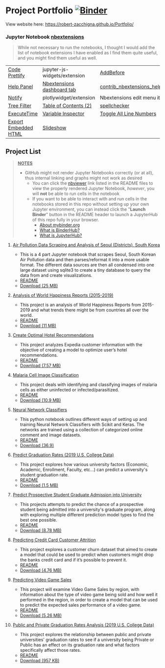 # Project Portfolio [![Binder](https://mybinder.org/badge_logo.svg)](https://mybinder.org/v2/gh/Robert-Zacchigna/Portfolio/main "Launch Binder of GitHub Repo") 

View website here: https://robert-zacchigna.github.io/Portfolio/


### Jupyter Notebook [nbextensions](https://jupyter-contrib-nbextensions.readthedocs.io/en/latest/index.html)

> While not necessary to run the notebooks, I thought I would add the list of notebook extensions I have enabled 
> as I find them quite useful, and you might find them useful as well.

<table>
    <tbody>
         <tr>
            <td><a href="https://jupyter-contrib-nbextensions.readthedocs.io/en/latest/nbextensions/code_prettify/README_code_prettify.html">Code Prettify</a></td>
            <td>jupyter-js-widgets/extension</td>
            <td><a href="https://jupyter-contrib-nbextensions.readthedocs.io/en/latest/nbextensions/addbefore/readme.html">AddBefore</a></td>
         </tr>
         <tr>
            <td><a href="https://jupyter-contrib-nbextensions.readthedocs.io/en/latest/nbextensions/help_panel/readme.html">Help Panel</a></td>
            <td><a href="https://jupyter-contrib-nbextensions.readthedocs.io/en/latest/install.html#enabling-disabling-extensions">Nbextensions dashboard tab</a></td>
            <td><a href="https://jupyter-contrib-nbextensions.readthedocs.io/en/latest/nbextensions/contrib_nbextensions_help_item/README.html">contrib_nbextensions_help_item</a></td>
         </tr>
         <tr>
            <td><a href="https://jupyter-contrib-nbextensions.readthedocs.io/en/latest/nbextensions/notify/readme.html">Notify</a></td>
            <td>plotlywidget/extension</td>
            <td>Nbextensions edit menu item</td>
         </tr>
         <tr>
            <td><a href="https://jupyter-contrib-nbextensions.readthedocs.io/en/latest/nbextensions/tree-filter/readme.html">Tree Filter</a></td>
            <td><a href="https://jupyter-contrib-nbextensions.readthedocs.io/en/latest/nbextensions/toc2/README.html">Table of Contents (2)</a></td>
            <td><a href="https://jupyter-contrib-nbextensions.readthedocs.io/en/latest/nbextensions/spellchecker/README.html">spellchecker</a></td>
         </tr>
         <tr>
            <td><a href="https://jupyter-contrib-nbextensions.readthedocs.io/en/latest/nbextensions/execute_time/readme.html">ExecuteTime</a></td>
            <td><a href="https://jupyter-contrib-nbextensions.readthedocs.io/en/latest/nbextensions/varInspector/README.html"> Variable Inspector</a></td>
            <td><a href="https://jupyter-contrib-nbextensions.readthedocs.io/en/latest/nbextensions/toggle_all_line_numbers/readme.html">Toggle All Line Numbers</a></td>
         </tr>
         <tr>
            <td><a href="https://jupyter-contrib-nbextensions.readthedocs.io/en/latest/nbextensions/export_embedded/readme.html">Export Embedded HTML</a></td>
            <td><a href="https://rise.readthedocs.io/en/stable/index.html">Slideshow</a></td>
            <td></td>
         </tr>
    </tbody>
</table>


## Project List

> <ins>**NOTES**</ins>
> * GitHub might not render Jupyter Notebooks correctly (or at all), thus internal linking and graphs might not work as desired
>   * You can click the [nbviewer](https://nbviewer.jupyter.org/faq#what-is-nbviewer) link listed in the README files to 
> view the properly rendered Jupyter Notebook, *however*, you will **not** be able to run cells in the notebook
>   * If you want to be able to interact with and run cells in the notebooks stored in this repo without setting up your 
> own Jupyter environment, you can instead click the "**Launch Binder**" button in the README header to launch a JupyterHub of this repo fully in your browser.
>     * [About mybinder.org](https://mybinder.readthedocs.io/en/latest/about/about.html)
>     * [What is BinderHub?](https://github.com/jupyterhub/binderhub#binderhub)
>     * [What is JupyterHub?](https://jupyter.org/hub)


1. [<ins>Air Pollution Data Scraping and Analysis of Seoul (Districts), South Korea</ins>](https://github.com/Robert-Zacchigna/Portfolio/tree/main/Air%20Pollution%20Analysis%20and%20Data%20Scraping%20of%20Seoul%20(Districts)%2C%20South%20Korea)
   * This is a 4 part Jupyter notebook that scrapes Seoul, South Korean Air Pollution data and then parses/reformat it 
   into a more usable format. The different data sources are then all condensed into one large dataset using sqlite3 to 
   create a tiny database to query the data from and create visualizations.
   * [README](https://github.com/Robert-Zacchigna/Portfolio/blob/main/Air%20Pollution%20Analysis%20and%20Data%20Scraping%20of%20Seoul%20(Districts)%2C%20South%20Korea/README.md)
   * [Download (25 MB)](https://github.com/Robert-Zacchigna/Portfolio/raw/Zipped-Projects/Air%20Pollution%20Data%20Scraping%20and%20Analysis%20of%20Seoul%20(Districts)%2C%20South%20Korea.zip)


2. [<ins>Analysis of World Happiness Reports (2015-2019)</ins>](https://github.com/Robert-Zacchigna/Portfolio/tree/main/Analysis%20of%20World%20Happiness%20Reports%20(2015-2019))
   * This project is an analysis of World Happiness Reports from 2015-2019 and what trends there might be from countries all over the world.
   * [README](https://github.com/Robert-Zacchigna/Portfolio/blob/main/Analysis%20of%20World%20Happiness%20Reports%20(2015-2019)/README.md)
   * [Download (11 MB)](https://github.com/Robert-Zacchigna/Portfolio/raw/Zipped-Projects/Analysis%20of%20World%20Happiness%20Reports%20(2015-2019).zip)
   

3. [<ins>Create Optimal Hotel Recommendations</ins>](https://github.com/Robert-Zacchigna/Portfolio/tree/main/Create%20Optimal%20Hotel%20Recommendations)
   * This project analyzes Expedia customer information with the objective of creating a model to optimize user’s hotel recommendations.
   * [README](https://github.com/Robert-Zacchigna/Portfolio/blob/main/Create%20Optimal%20Hotel%20Recommendations/README.md)
   * [Download (7.57 MB)](https://github.com/Robert-Zacchigna/Portfolio/raw/Zipped-Projects/Create%20Optimal%20Hotel%20Recommendations.zip)
   
   
4. [<ins>Malaria Cell Image Classification</ins>](https://github.com/Robert-Zacchigna/Portfolio/tree/main/Malaria%20Cell%20Image%20Classification)
   * This project deals with identifying and classifying images of malaria cells as either uninfected or infected/parasitized.
   * [README](https://github.com/Robert-Zacchigna/Portfolio/blob/main/Malaria%20Cell%20Image%20Classification/README.md)
   * [Download (10.9 MB)](https://github.com/Robert-Zacchigna/Portfolio/raw/Zipped-Projects/Malaria%20Cell%20Image%20Classification.zip)
   
   
5. [<ins>Neural Network Classifiers</ins>](https://github.com/Robert-Zacchigna/Portfolio/tree/main/Neural%20Network%20Classifiers%20(Scikit%20and%20Keras))
   * This python notebook outlines different ways of setting up and training Neural Network Classifiers with Scikit and Keras. 
   The networks are trained using a collection of categorized online comment and image datasets.
   * [README](https://github.com/Robert-Zacchigna/Portfolio/blob/main/Neural%20Network%20Classifiers%20(Scikit%20and%20Keras)/README.md)
   * [Download (36.9)](https://github.com/Robert-Zacchigna/Portfolio/raw/Zipped-Projects/Neural%20Network%20Classifiers%20(Scikit%20and%20Keras).zip)
   

6. [<ins>Predict Graduation Rates (2019 U.S. College Data)</ins>](https://github.com/Robert-Zacchigna/Portfolio/tree/main/Predict%20Graduation%20Rates%20(2019%20U.S.%20College%20Data))
   * This project explores how various university factors (Economic, Academic, Enrollment, Faculty, etc...) can predict a university's student graduation rate.
   * [README](https://github.com/Robert-Zacchigna/Portfolio/blob/main/Predict%20Graduation%20Rates%20(2019%20U.S.%20College%20Data)/README.md)
   * [Download (1.5 MB)](https://github.com/Robert-Zacchigna/Portfolio/raw/Zipped-Projects/Predict%20Graduation%20Rates%20(2019%20U.S.%20College%20Data).zip)
   

7. [<ins>Predict Prospective Student Graduate Admission into University</ins>](https://github.com/Robert-Zacchigna/Portfolio/tree/main/Predict%20Prospective%20Student%20Graduate%20Admission%20into%20University)
   * This projects attempts to predict the chance of a prospective student being admitted into a university's graduate 
   program, along with exploring multiple different prediction model types to find the best one possible.
   * [README](https://github.com/Robert-Zacchigna/Portfolio/blob/main/Predict%20Prospective%20Student%20Graduate%20Admission%20into%20University/README.md)
   * [Download (8.78 MB)](https://github.com/Robert-Zacchigna/Portfolio/raw/Zipped-Projects/Predict%20Prospective%20Student%20Graduate%20Admission%20into%20University.zip)
   

8. [<ins>Predicting Credit Card Customer Attrition</ins>](https://github.com/Robert-Zacchigna/Portfolio/tree/main/Predicting%20Credit%20Card%20Customer%20Attrition%20(Churn))
   * This project explores a customer churn dataset that aimed to create a model that could be used to predict when 
   customers might drop the banks credit card and if it’s possible to prevent it.
   * [README](https://github.com/Robert-Zacchigna/Portfolio/blob/main/Predicting%20Credit%20Card%20Customer%20Attrition%20(Churn)/README.md)
   * [Download (4.76 MB)](https://github.com/Robert-Zacchigna/Portfolio/raw/Zipped-Projects/Predicting%20Credit%20Card%20Customer%20Attrition%20(Churn).zip)
   
   
9. [<ins>Predicting Video Game Sales</ins>](https://github.com/Robert-Zacchigna/Portfolio/tree/main/Predicting%20Video%20Game%20Sales)
   * This project will examine Video Game Sales by region, with information about the type of video game being sold 
   and how well it performed in the region, in order to create a model that can be used to predict the expected sales performance of a video game.
   * [README](https://github.com/Robert-Zacchigna/Portfolio/blob/main/Predicting%20Video%20Game%20Sales/README.md)
   * [Download (5.26 MB)](https://github.com/Robert-Zacchigna/Portfolio/raw/Zipped-Projects/Predicting%20Video%20Game%20Sales.zip)
   

10. [<ins>Public and Private Graduation Rates Analysis (2019 U.S. College Data)</ins>](https://github.com/Robert-Zacchigna/Portfolio/tree/main/Public%20and%20Private%20Graduation%20Rates%20Analysis%20(2019%20U.S.%20College%20Data))
    * This project explores the relationship between public and private universities' graduation rates to see if a 
    university being Private or Public has an effect on its graduation rate and what factors specifically affect those rates.
    * [README](https://github.com/Robert-Zacchigna/Portfolio/blob/main/Public%20and%20Private%20Graduation%20Rates%20Analysis%20(2019%20U.S.%20College%20Data)/README.md)
    * [Download (957 KB)](https://github.com/Robert-Zacchigna/Portfolio/raw/Zipped-Projects/Public%20and%20Private%20Graduation%20Rates%20Analysis%20(2019%20U.S.%20College%20Data).zip)
